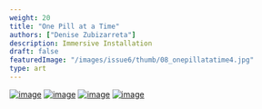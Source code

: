 ```yaml
---
weight: 20
title: "One Pill at a Time"
authors: ["Denise Zubizarreta"]
description: Immersive Installation
draft: false
featuredImage: "/images/issue6/thumb/08_onepillatatime4.jpg"
type: art
---
```


<a href = "/images/issue6/08_onepillatatime.jpeg" data-lightbox="img">![image](/images/issue6/08_onepillatatime.jpeg#issues)</a>
<a href = "/images/issue6/08_onepillatatime2.jpeg" data-lightbox="img">![image](/images/issue6/08_onepillatatime2.jpeg#issues)</a>
<a href = "/images/issue6/08_onepillatatime3.jpeg" data-lightbox="img">![image](/images/issue6/08_onepillatatime3.jpeg#issues)</a>
<a href = "/images/issue6/08_onepillatatime4.jpeg" data-lightbox="img">![image](/images/issue6/08_onepillatatime4.jpeg#issues)</a>
